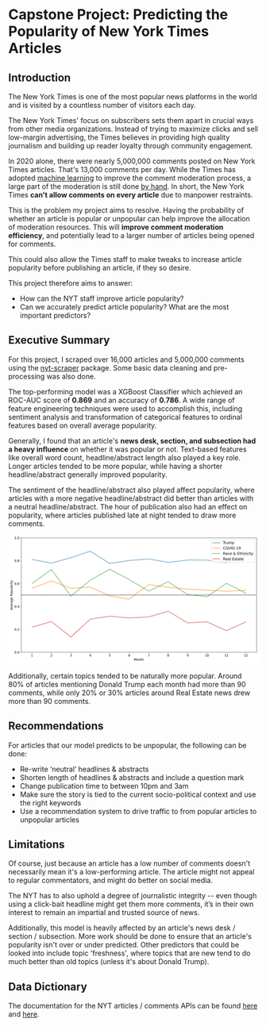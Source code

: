 # Capstone Project: Predicting the Popularity of New York Times Articles

## Introduction
The New York Times is one of the most popular news platforms in the world and is visited by a countless number of visitors each day.

The New York Times' focus on subscribers sets them apart in crucial ways from other media organizations. Instead of trying to maximize clicks and sell low-margin advertising, the Times believes in providing high quality journalism and building up reader loyalty through community engagement.

In 2020 alone, there were nearly 5,000,000 comments posted on New York Times articles. That's 13,000 comments per day. While the Times has adopted [machine learning](https://www.nytimes.com/2017/06/13/insider/have-a-comment-leave-a-comment.html) to improve the comment moderation process, a large part of the moderation is still done [by hand](https://www.nytimes.com/2017/09/27/reader-center/comments-moderation.html). In short, the New York Times <b>can't allow comments on every article</b> due to manpower restraints.

This is the problem my project aims to resolve. Having the probability of whether an article is popular or unpopular can help improve the allocation of moderation resources. This will <b>improve comment moderation efficiency</b>, and potentially lead to a larger number of articles being opened for comments.

This could also allow the Times staff to make tweaks to increase article popularity before publishing an article, if they so desire.

This project therefore aims to answer:
- How can the NYT staff improve article popularity?
- Can we accurately predict article popularity? What are the most important predictors?

## Executive Summary

For this project, I scraped over 16,000 articles and 5,000,000 comments using the [nyt-scraper](https://github.com/ietz/nytimes-scraper) package. Some basic data cleaning and pre-processing was also done.

The top-performing model was a XGBoost Classifier which achieved an ROC-AUC score of <b>0.869</b> and an accuracy of <b>0.786</b>. A wide range of feature engineering techniques were used to accomplish this, including sentiment analysis and transformation of categorical features to ordinal features based on overall average popularity. 

Generally, I found that an article's <b>news desk, section, and subsection had a heavy influence </b> on whether it was popular or not. Text-based features like overall word count, headline/abstract length also played a key role. Longer articles tended to be more popular, while having a shorter headline/abstract generally improved popularity. 

The sentiment of the headline/abstract also played affect popularity, where articles with a more negative headline/abstract did better than articles with a neutral headline/abstract. The hour of publication also had an effect on popularity, where articles published late at night tended to draw more comments.

<img src='./assets/popular_topics.png' content-align="center">


Additionally, certain topics tended to be naturally more popular. Around 80% of articles mentioning Donald Trump each month had more than 90 comments, while only 20% or 30% articles around Real Estate news drew more than 90 comments.


## Recommendations

For articles that our model predicts to be unpopular, the following can be done:
- Re-write ‘neutral’ headlines & abstracts
- Shorten length of headlines & abstracts and include a question mark
- Change publication time to between 10pm and 3am
- Make sure the story is tied to the current socio-political context and use the right keywords
- Use a recommendation system to drive traffic to from popular articles to unpopular articles

## Limitations

Of course, just because an article has a low number of comments doesn't necessarily mean it's a low-performing article. The article might not appeal to regular commentators, and might do better on social media.

The NYT has to also uphold a degree of journalistic integrity -- even though using a click-bait headline might get them more comments, it’s in their own interest to remain an impartial and trusted source of news.

Additionally, this model is heavily affected by an article's news desk / section / subsection. More work should be done to ensure that an article's popularity isn't over or under predicted. Other predictors that could be looked into include topic 'freshness', where topics that are new tend to do much better than old topics (unless it's about Donald Trump).

## Data Dictionary

The documentation for the NYT articles / comments APIs can be found [here](https://developer.nytimes.com/docs/articlesearch-product/1/overview) and [here](https://developer.nytimes.com/docs/community-api-product/1/overview).